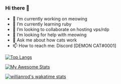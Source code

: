 ### Hi there 👋
- 🔭 I’m currently working on meowing
- 🌱 I’m currently learning ruby
- 👯 I’m looking to collaborate on hosting vps/rdp
- 🤔 I’m looking for help with meowing
- 💬 Ask me about how cats work
- 📫 How to reach me: Discord [DEMON CAT#0001]

[![Top Langs](https://github-readme-stats.vercel.app/api/top-langs/?username=0demoncat0)](https://github.com/anuraghazra/github-readme-stats)





[![My Awesome Stats](https://awesome-github-stats.azurewebsites.net/user-stats/0demoncat0?cardType=github&theme=tokyonight)](https://git.io/awesome-stats-card)





[![willianrod's wakatime stats](https://github-readme-stats.vercel.app/api/wakatime?username=0demoncat0)](https://github.com/anuraghazra/github-readme-stats)
